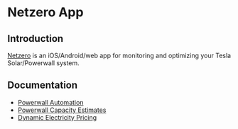 # Netzero App

## Introduction

[Netzero](https://www.netzeroapp.io) is an iOS/Android/web app for monitoring and optimizing your Tesla Solar/Powerwall system.

## Documentation

- [Powerwall Automation](docs/tesla/Automation.md)
- [Powerwall Capacity Estimates](docs/capacity/Powerwall-Capacity.md)
- [Dynamic Electricity Pricing](docs/tariffs/Dynamic-Electricity-Pricing.md)
